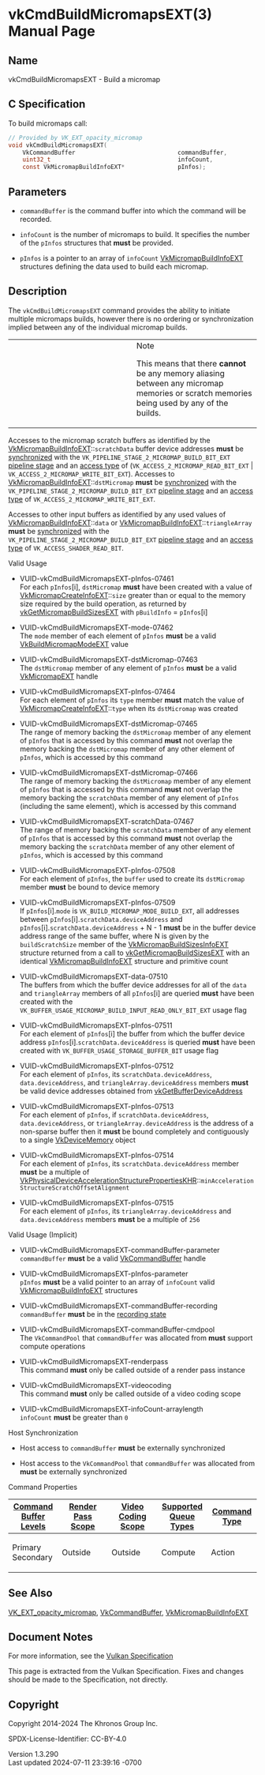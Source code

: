 # vkCmdBuildMicromapsEXT(3) Manual Page

## Name

vkCmdBuildMicromapsEXT - Build a micromap



## <a href="#_c_specification" class="anchor"></a>C Specification

To build micromaps call:

``` c
// Provided by VK_EXT_opacity_micromap
void vkCmdBuildMicromapsEXT(
    VkCommandBuffer                             commandBuffer,
    uint32_t                                    infoCount,
    const VkMicromapBuildInfoEXT*               pInfos);
```

## <a href="#_parameters" class="anchor"></a>Parameters

- `commandBuffer` is the command buffer into which the command will be
  recorded.

- `infoCount` is the number of micromaps to build. It specifies the
  number of the `pInfos` structures that **must** be provided.

- `pInfos` is a pointer to an array of `infoCount`
  [VkMicromapBuildInfoEXT](https://registry.khronos.org/vulkan/specs/1.3-extensions/man/html/VkMicromapBuildInfoEXT.html) structures
  defining the data used to build each micromap.

## <a href="#_description" class="anchor"></a>Description

The `vkCmdBuildMicromapsEXT` command provides the ability to initiate
multiple micromaps builds, however there is no ordering or
synchronization implied between any of the individual micromap builds.

<table>
<colgroup>
<col style="width: 50%" />
<col style="width: 50%" />
</colgroup>
<tbody>
<tr>
<td class="icon"><em></em></td>
<td class="content">Note
<p>This means that there <strong>cannot</strong> be any memory aliasing
between any micromap memories or scratch memories being used by any of
the builds.</p></td>
</tr>
</tbody>
</table>

Accesses to the micromap scratch buffers as identified by the
[VkMicromapBuildInfoEXT](https://registry.khronos.org/vulkan/specs/1.3-extensions/man/html/VkMicromapBuildInfoEXT.html)::`scratchData`
buffer device addresses **must** be <a
href="https://registry.khronos.org/vulkan/specs/1.3-extensions/html/vkspec.html#synchronization-dependencies"
target="_blank" rel="noopener">synchronized</a> with the
`VK_PIPELINE_STAGE_2_MICROMAP_BUILD_BIT_EXT` <a
href="https://registry.khronos.org/vulkan/specs/1.3-extensions/html/vkspec.html#synchronization-pipeline-stages"
target="_blank" rel="noopener">pipeline stage</a> and an <a
href="https://registry.khronos.org/vulkan/specs/1.3-extensions/html/vkspec.html#synchronization-access-types"
target="_blank" rel="noopener">access type</a> of
(`VK_ACCESS_2_MICROMAP_READ_BIT_EXT` \|
`VK_ACCESS_2_MICROMAP_WRITE_BIT_EXT`). Accesses to
[VkMicromapBuildInfoEXT](https://registry.khronos.org/vulkan/specs/1.3-extensions/man/html/VkMicromapBuildInfoEXT.html)::`dstMicromap`
**must** be <a
href="https://registry.khronos.org/vulkan/specs/1.3-extensions/html/vkspec.html#synchronization-dependencies"
target="_blank" rel="noopener">synchronized</a> with the
`VK_PIPELINE_STAGE_2_MICROMAP_BUILD_BIT_EXT` <a
href="https://registry.khronos.org/vulkan/specs/1.3-extensions/html/vkspec.html#synchronization-pipeline-stages"
target="_blank" rel="noopener">pipeline stage</a> and an <a
href="https://registry.khronos.org/vulkan/specs/1.3-extensions/html/vkspec.html#synchronization-access-types"
target="_blank" rel="noopener">access type</a> of
`VK_ACCESS_2_MICROMAP_WRITE_BIT_EXT`.

Accesses to other input buffers as identified by any used values of
[VkMicromapBuildInfoEXT](https://registry.khronos.org/vulkan/specs/1.3-extensions/man/html/VkMicromapBuildInfoEXT.html)::`data` or
[VkMicromapBuildInfoEXT](https://registry.khronos.org/vulkan/specs/1.3-extensions/man/html/VkMicromapBuildInfoEXT.html)::`triangleArray`
**must** be <a
href="https://registry.khronos.org/vulkan/specs/1.3-extensions/html/vkspec.html#synchronization-dependencies"
target="_blank" rel="noopener">synchronized</a> with the
`VK_PIPELINE_STAGE_2_MICROMAP_BUILD_BIT_EXT` <a
href="https://registry.khronos.org/vulkan/specs/1.3-extensions/html/vkspec.html#synchronization-pipeline-stages"
target="_blank" rel="noopener">pipeline stage</a> and an <a
href="https://registry.khronos.org/vulkan/specs/1.3-extensions/html/vkspec.html#synchronization-access-types"
target="_blank" rel="noopener">access type</a> of
`VK_ACCESS_SHADER_READ_BIT`.

Valid Usage

- <a href="#VUID-vkCmdBuildMicromapsEXT-pInfos-07461"
  id="VUID-vkCmdBuildMicromapsEXT-pInfos-07461"></a>
  VUID-vkCmdBuildMicromapsEXT-pInfos-07461  
  For each `pInfos`\[i\], `dstMicromap` **must** have been created with
  a value of
  [VkMicromapCreateInfoEXT](https://registry.khronos.org/vulkan/specs/1.3-extensions/man/html/VkMicromapCreateInfoEXT.html)::`size`
  greater than or equal to the memory size required by the build
  operation, as returned by
  [vkGetMicromapBuildSizesEXT](https://registry.khronos.org/vulkan/specs/1.3-extensions/man/html/vkGetMicromapBuildSizesEXT.html) with
  `pBuildInfo` = `pInfos`\[i\]

- <a href="#VUID-vkCmdBuildMicromapsEXT-mode-07462"
  id="VUID-vkCmdBuildMicromapsEXT-mode-07462"></a>
  VUID-vkCmdBuildMicromapsEXT-mode-07462  
  The `mode` member of each element of `pInfos` **must** be a valid
  [VkBuildMicromapModeEXT](https://registry.khronos.org/vulkan/specs/1.3-extensions/man/html/VkBuildMicromapModeEXT.html) value

- <a href="#VUID-vkCmdBuildMicromapsEXT-dstMicromap-07463"
  id="VUID-vkCmdBuildMicromapsEXT-dstMicromap-07463"></a>
  VUID-vkCmdBuildMicromapsEXT-dstMicromap-07463  
  The `dstMicromap` member of any element of `pInfos` **must** be a
  valid [VkMicromapEXT](https://registry.khronos.org/vulkan/specs/1.3-extensions/man/html/VkMicromapEXT.html) handle

- <a href="#VUID-vkCmdBuildMicromapsEXT-pInfos-07464"
  id="VUID-vkCmdBuildMicromapsEXT-pInfos-07464"></a>
  VUID-vkCmdBuildMicromapsEXT-pInfos-07464  
  For each element of `pInfos` its `type` member **must** match the
  value of
  [VkMicromapCreateInfoEXT](https://registry.khronos.org/vulkan/specs/1.3-extensions/man/html/VkMicromapCreateInfoEXT.html)::`type` when
  its `dstMicromap` was created

- <a href="#VUID-vkCmdBuildMicromapsEXT-dstMicromap-07465"
  id="VUID-vkCmdBuildMicromapsEXT-dstMicromap-07465"></a>
  VUID-vkCmdBuildMicromapsEXT-dstMicromap-07465  
  The range of memory backing the `dstMicromap` member of any element of
  `pInfos` that is accessed by this command **must** not overlap the
  memory backing the `dstMicromap` member of any other element of
  `pInfos`, which is accessed by this command

- <a href="#VUID-vkCmdBuildMicromapsEXT-dstMicromap-07466"
  id="VUID-vkCmdBuildMicromapsEXT-dstMicromap-07466"></a>
  VUID-vkCmdBuildMicromapsEXT-dstMicromap-07466  
  The range of memory backing the `dstMicromap` member of any element of
  `pInfos` that is accessed by this command **must** not overlap the
  memory backing the `scratchData` member of any element of `pInfos`
  (including the same element), which is accessed by this command

- <a href="#VUID-vkCmdBuildMicromapsEXT-scratchData-07467"
  id="VUID-vkCmdBuildMicromapsEXT-scratchData-07467"></a>
  VUID-vkCmdBuildMicromapsEXT-scratchData-07467  
  The range of memory backing the `scratchData` member of any element of
  `pInfos` that is accessed by this command **must** not overlap the
  memory backing the `scratchData` member of any other element of
  `pInfos`, which is accessed by this command

<!-- -->

- <a href="#VUID-vkCmdBuildMicromapsEXT-pInfos-07508"
  id="VUID-vkCmdBuildMicromapsEXT-pInfos-07508"></a>
  VUID-vkCmdBuildMicromapsEXT-pInfos-07508  
  For each element of `pInfos`, the `buffer` used to create its
  `dstMicromap` member **must** be bound to device memory

- <a href="#VUID-vkCmdBuildMicromapsEXT-pInfos-07509"
  id="VUID-vkCmdBuildMicromapsEXT-pInfos-07509"></a>
  VUID-vkCmdBuildMicromapsEXT-pInfos-07509  
  If `pInfos`\[i\].`mode` is `VK_BUILD_MICROMAP_MODE_BUILD_EXT`, all
  addresses between `pInfos`\[i\].`scratchData.deviceAddress` and
  `pInfos`\[i\].`scratchData.deviceAddress` + N - 1 **must** be in the
  buffer device address range of the same buffer, where N is given by
  the `buildScratchSize` member of the
  [VkMicromapBuildSizesInfoEXT](https://registry.khronos.org/vulkan/specs/1.3-extensions/man/html/VkMicromapBuildSizesInfoEXT.html)
  structure returned from a call to
  [vkGetMicromapBuildSizesEXT](https://registry.khronos.org/vulkan/specs/1.3-extensions/man/html/vkGetMicromapBuildSizesEXT.html) with an
  identical [VkMicromapBuildInfoEXT](https://registry.khronos.org/vulkan/specs/1.3-extensions/man/html/VkMicromapBuildInfoEXT.html)
  structure and primitive count

- <a href="#VUID-vkCmdBuildMicromapsEXT-data-07510"
  id="VUID-vkCmdBuildMicromapsEXT-data-07510"></a>
  VUID-vkCmdBuildMicromapsEXT-data-07510  
  The buffers from which the buffer device addresses for all of the
  `data` and `triangleArray` members of all `pInfos`\[i\] are queried
  **must** have been created with the
  `VK_BUFFER_USAGE_MICROMAP_BUILD_INPUT_READ_ONLY_BIT_EXT` usage flag

- <a href="#VUID-vkCmdBuildMicromapsEXT-pInfos-07511"
  id="VUID-vkCmdBuildMicromapsEXT-pInfos-07511"></a>
  VUID-vkCmdBuildMicromapsEXT-pInfos-07511  
  For each element of `pInfos`\[i\] the buffer from which the buffer
  device address `pInfos`\[i\].`scratchData.deviceAddress` is queried
  **must** have been created with `VK_BUFFER_USAGE_STORAGE_BUFFER_BIT`
  usage flag

- <a href="#VUID-vkCmdBuildMicromapsEXT-pInfos-07512"
  id="VUID-vkCmdBuildMicromapsEXT-pInfos-07512"></a>
  VUID-vkCmdBuildMicromapsEXT-pInfos-07512  
  For each element of `pInfos`, its `scratchData.deviceAddress`,
  `data.deviceAddress`, and `triangleArray.deviceAddress` members
  **must** be valid device addresses obtained from
  [vkGetBufferDeviceAddress](https://registry.khronos.org/vulkan/specs/1.3-extensions/man/html/vkGetBufferDeviceAddress.html)

- <a href="#VUID-vkCmdBuildMicromapsEXT-pInfos-07513"
  id="VUID-vkCmdBuildMicromapsEXT-pInfos-07513"></a>
  VUID-vkCmdBuildMicromapsEXT-pInfos-07513  
  For each element of `pInfos`, if `scratchData.deviceAddress`,
  `data.deviceAddress`, or `triangleArray.deviceAddress` is the address
  of a non-sparse buffer then it **must** be bound completely and
  contiguously to a single [VkDeviceMemory](https://registry.khronos.org/vulkan/specs/1.3-extensions/man/html/VkDeviceMemory.html) object

- <a href="#VUID-vkCmdBuildMicromapsEXT-pInfos-07514"
  id="VUID-vkCmdBuildMicromapsEXT-pInfos-07514"></a>
  VUID-vkCmdBuildMicromapsEXT-pInfos-07514  
  For each element of `pInfos`, its `scratchData.deviceAddress` member
  **must** be a multiple of
  [VkPhysicalDeviceAccelerationStructurePropertiesKHR](https://registry.khronos.org/vulkan/specs/1.3-extensions/man/html/VkPhysicalDeviceAccelerationStructurePropertiesKHR.html)::`minAccelerationStructureScratchOffsetAlignment`

- <a href="#VUID-vkCmdBuildMicromapsEXT-pInfos-07515"
  id="VUID-vkCmdBuildMicromapsEXT-pInfos-07515"></a>
  VUID-vkCmdBuildMicromapsEXT-pInfos-07515  
  For each element of `pInfos`, its `triangleArray.deviceAddress` and
  `data.deviceAddress` members **must** be a multiple of `256`

Valid Usage (Implicit)

- <a href="#VUID-vkCmdBuildMicromapsEXT-commandBuffer-parameter"
  id="VUID-vkCmdBuildMicromapsEXT-commandBuffer-parameter"></a>
  VUID-vkCmdBuildMicromapsEXT-commandBuffer-parameter  
  `commandBuffer` **must** be a valid
  [VkCommandBuffer](https://registry.khronos.org/vulkan/specs/1.3-extensions/man/html/VkCommandBuffer.html) handle

- <a href="#VUID-vkCmdBuildMicromapsEXT-pInfos-parameter"
  id="VUID-vkCmdBuildMicromapsEXT-pInfos-parameter"></a>
  VUID-vkCmdBuildMicromapsEXT-pInfos-parameter  
  `pInfos` **must** be a valid pointer to an array of `infoCount` valid
  [VkMicromapBuildInfoEXT](https://registry.khronos.org/vulkan/specs/1.3-extensions/man/html/VkMicromapBuildInfoEXT.html) structures

- <a href="#VUID-vkCmdBuildMicromapsEXT-commandBuffer-recording"
  id="VUID-vkCmdBuildMicromapsEXT-commandBuffer-recording"></a>
  VUID-vkCmdBuildMicromapsEXT-commandBuffer-recording  
  `commandBuffer` **must** be in the [recording
  state](#commandbuffers-lifecycle)

- <a href="#VUID-vkCmdBuildMicromapsEXT-commandBuffer-cmdpool"
  id="VUID-vkCmdBuildMicromapsEXT-commandBuffer-cmdpool"></a>
  VUID-vkCmdBuildMicromapsEXT-commandBuffer-cmdpool  
  The `VkCommandPool` that `commandBuffer` was allocated from **must**
  support compute operations

- <a href="#VUID-vkCmdBuildMicromapsEXT-renderpass"
  id="VUID-vkCmdBuildMicromapsEXT-renderpass"></a>
  VUID-vkCmdBuildMicromapsEXT-renderpass  
  This command **must** only be called outside of a render pass instance

- <a href="#VUID-vkCmdBuildMicromapsEXT-videocoding"
  id="VUID-vkCmdBuildMicromapsEXT-videocoding"></a>
  VUID-vkCmdBuildMicromapsEXT-videocoding  
  This command **must** only be called outside of a video coding scope

- <a href="#VUID-vkCmdBuildMicromapsEXT-infoCount-arraylength"
  id="VUID-vkCmdBuildMicromapsEXT-infoCount-arraylength"></a>
  VUID-vkCmdBuildMicromapsEXT-infoCount-arraylength  
  `infoCount` **must** be greater than `0`

Host Synchronization

- Host access to `commandBuffer` **must** be externally synchronized

- Host access to the `VkCommandPool` that `commandBuffer` was allocated
  from **must** be externally synchronized

Command Properties

<table class="tableblock frame-all grid-all stretch">
<colgroup>
<col style="width: 20%" />
<col style="width: 20%" />
<col style="width: 20%" />
<col style="width: 20%" />
<col style="width: 20%" />
</colgroup>
<thead>
<tr>
<th class="tableblock halign-left valign-top"><a
href="#VkCommandBufferLevel">Command Buffer Levels</a></th>
<th class="tableblock halign-left valign-top"><a
href="#vkCmdBeginRenderPass">Render Pass Scope</a></th>
<th class="tableblock halign-left valign-top"><a
href="#vkCmdBeginVideoCodingKHR">Video Coding Scope</a></th>
<th class="tableblock halign-left valign-top"><a
href="#VkQueueFlagBits">Supported Queue Types</a></th>
<th class="tableblock halign-left valign-top"><a
href="#fundamentals-queueoperation-command-types">Command Type</a></th>
</tr>
</thead>
<tbody>
<tr>
<td class="tableblock halign-left valign-top"><p>Primary<br />
Secondary</p></td>
<td class="tableblock halign-left valign-top"><p>Outside</p></td>
<td class="tableblock halign-left valign-top"><p>Outside</p></td>
<td class="tableblock halign-left valign-top"><p>Compute</p></td>
<td class="tableblock halign-left valign-top"><p>Action</p></td>
</tr>
</tbody>
</table>

## <a href="#_see_also" class="anchor"></a>See Also

[VK_EXT_opacity_micromap](https://registry.khronos.org/vulkan/specs/1.3-extensions/man/html/VK_EXT_opacity_micromap.html),
[VkCommandBuffer](https://registry.khronos.org/vulkan/specs/1.3-extensions/man/html/VkCommandBuffer.html),
[VkMicromapBuildInfoEXT](https://registry.khronos.org/vulkan/specs/1.3-extensions/man/html/VkMicromapBuildInfoEXT.html)

## <a href="#_document_notes" class="anchor"></a>Document Notes

For more information, see the <a
href="https://registry.khronos.org/vulkan/specs/1.3-extensions/html/vkspec.html#vkCmdBuildMicromapsEXT"
target="_blank" rel="noopener">Vulkan Specification</a>

This page is extracted from the Vulkan Specification. Fixes and changes
should be made to the Specification, not directly.

## <a href="#_copyright" class="anchor"></a>Copyright

Copyright 2014-2024 The Khronos Group Inc.

SPDX-License-Identifier: CC-BY-4.0

Version 1.3.290  
Last updated 2024-07-11 23:39:16 -0700
